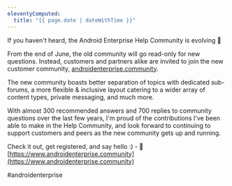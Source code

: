```yaml
---
eleventyComputed:
  title: "{{ page.date | dateWithTime }}"
---
```

If you haven't heard, the Android Enterprise Help Community is evolving 🎉

From the end of June, the old community will go read-only for new questions. Instead, customers and partners alike are invited to join the new customer community, [androidenterprise.community](https://www.androidenterprise.community).

The new community boasts better separation of topics with dedicated sub-forums, a more flexible & inclusive layout catering to a wider array of content types, private messaging, and much more. 

With almost 300 recommended answers and 700 replies to community questions over the last few years, I'm proud of the contributions I've been able to make in the Help Community, and look forward to continuing to support customers and peers as the new community gets up and running.

Check it out, get registered, and say hello :) - 🔗 [https://www.androidenterprise.community](https://www.androidenterprise.community)

#androidenterprise